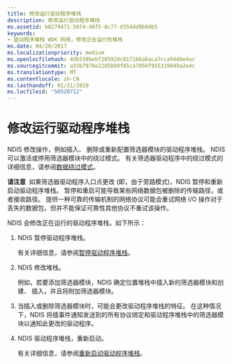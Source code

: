 ```yaml
---
title: 修改运行驱动程序堆栈
description: 修改运行驱动程序堆栈
ms.assetid: b8279471-50f4-46f5-8c77-d354dd9b94b5
keywords:
- 驱动程序堆栈 WDK 网络，修改正在运行的堆栈
ms.date: 04/20/2017
ms.localizationpriority: medium
ms.openlocfilehash: 4db538bebf285924c017166a6aca7cca9448e4ac
ms.sourcegitcommit: a33b7978e22d5bb9f65ca7056f955319049a2e4c
ms.translationtype: MT
ms.contentlocale: zh-CN
ms.lasthandoff: 01/31/2019
ms.locfileid: "56520712"
---
```

# <a name="modifying-a-running-driver-stack"></a>修改运行驱动程序堆栈





NDIS 修改操作，例如插入、 删除或重新配置筛选器模块的驱动程序堆栈。 NDIS 可以激活或停用筛选器模块中的绕过模式。 有关筛选器驱动程序中的绕过模式的详细信息，请参阅[数据绕过模式](data-bypass-mode.md)。

**请注意**  如果筛选器驱动程序入口点更改 (即，由于旁路模式)，NDIS 暂停和重新启动驱动程序堆栈。 暂停和重启可能导致某些网络数据包被删除的传输路径，或者接收路径。 提供一种可靠的传输机制的网络协议可能会重试网络 I/O 操作对于丢失的数据包，但并不能保证可靠性其他协议不重试该操作。

 

NDIS 会修改正在运行的驱动程序堆栈，如下所示：

1.  NDIS 暂停驱动程序堆栈。

    有关详细信息，请参阅[暂停驱动程序堆栈](pausing-a-driver-stack.md)。

2.  NDIS 修改堆栈。

    例如，若要添加筛选器模块，NDIS 确定位置堆栈中插入新的筛选器模块和创建、 插入，并且将附加筛选器模块。

3.  当插入或删除筛选器模块时，可能会更改驱动程序堆栈的特征。 在这种情况下，NDIS 将插事件通知发送到的所有协议绑定和驱动程序堆栈中的筛选器模块以通知此更改的驱动程序。

4.  NDIS 驱动程序堆栈，重新启动。

    有关详细信息，请参阅[重新启动驱动程序堆栈](restarting-a-driver-stack.md)。

 

 





